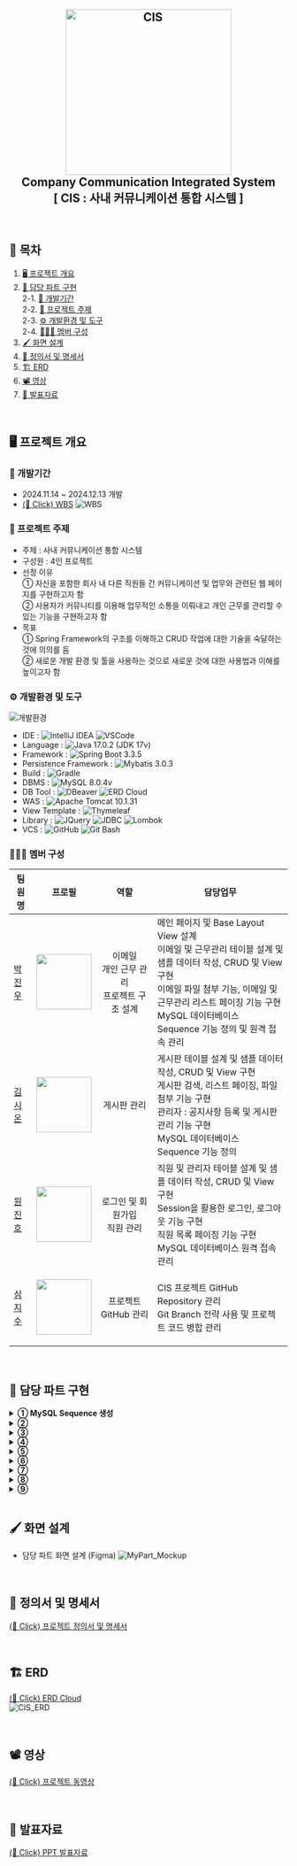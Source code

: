 <h2 align="center">
  <img src="https://github.com/user-attachments/assets/41e1d543-453a-498c-8fcd-169e7956886c" alt="CIS" width="300px">
  <br>
  Company Communication Integrated System
  <br>
  [ CIS : 사내 커뮤니케이션 통합 시스템 ]
  <br>
</h1>

<br>

## 📌 목차
1. [🖥️ 프로젝트 개요](#-프로젝트-개요)
2. [📕 담당 파트 구현](#-담당-파트-구현)<br>
  2-1. [📆 개발기간](#-개발기간)<br>
  2-2. [🔖 프로젝트 주제](#-프로젝트-주제)<br>
  2-3. [⚙️ 개발환경 및 도구](#-개발환경-및-도구)<br>
  2-4. [🧑‍🤝‍🧑 멤버 구성](#-멤버-구성)<br>
3. [🖌️ 화면 설계](#-화면-설계)
4. [📄 정의서 및 명세서](#-정의서-및-명세서)
5. [🏗️ ERD](#-ERD)
6. [📽️ 영상](#-영상)
7. [📂 발표자료](#-발표자료)

<br>

## 🖥️ 프로젝트 개요
### 📆 개발기간
  - 2024.11.14 ~ 2024.12.13 개발
  - [(👋 Click) WBS](https://docs.google.com/spreadsheets/d/1XxBHsajXqKLqZKJlitl2uBngqueQwipY1n8iQVUgjJI/edit?usp=sharing)
  ![WBS](https://github.com/user-attachments/assets/52301a40-a326-4cc9-b68a-7ba0957de4fe)

### 🔖 프로젝트 주제
  - 주제 : 사내 커뮤니케이션 통합 시스템
  - 구성원 : 4인 프로젝트
  - 선정 이유
    <br>
    ① 자신을 포함한 회사 내 다른 직원들 간 커뮤니케이션 및 업무와 관련된 웹 페이지를 구현하고자 함
    <br>
    ② 사용자가 커뮤니티를 이용해 업무적인 소통을 이뤄내고 개인 근무를 관리할 수 있는 기능을 구현하고자 함
  - 목표
    <br>
    ① Spring Framework의 구조를 이해하고 CRUD 작업에 대한 기술을 숙달하는 것에 의의를 둠
    <br>
    ② 새로운 개발 환경 및 툴을 사용하는 것으로 새로운 것에 대한 사용법과 이해를 높이고자 함

### ⚙️ 개발환경 및 도구
![개발환경](https://github.com/user-attachments/assets/a57e7365-0ca1-46cf-b069-1b9bc4d49e3b)
  - IDE :
    ![IntelliJ IDEA](https://img.shields.io/badge/IntelliJ%20IDEA-000000.svg?&style=for-the-badge&logo=intellijidea&logoColor=white)
    ![VSCode](https://img.shields.io/badge/VSCode-2599ED.svg?&style=for-the-badge&logo=visualstudiocode&logoColor=white)
  - Language :
    ![Java 17.0.2 (JDK 17v)](https://img.shields.io/badge/Java%2017.0.2%20(JDK%2017v)-007396.svg?&style=for-the-badge&logo=java&logoColor=white)
  - Framework :
    ![Spring Boot 3.3.5](https://img.shields.io/badge/Spring%20Boot%203.3.5-6DB33F.svg?&style=for-the-badge&logo=springboot&logoColor=white)
  - Persistence Framework :
    ![Mybatis 3.0.3](https://img.shields.io/badge/Mybatis%203.0.3-DD0700.svg?&style=for-the-badge&logo=mybatis&logoColor=white)
  - Build :
    ![Gradle](https://img.shields.io/badge/Gradle-02303A.svg?&style=for-the-badge&logo=gradle&logoColor=white)
  - DBMS :
    ![MySQL 8.0.4v](https://img.shields.io/badge/MySQL%208.0.4v-4479A1.svg?&style=for-the-badge&logo=mysql&logoColor=white)
  - DB Tool :
    ![DBeaver](https://img.shields.io/badge/DBeaver-382923.svg?&style=for-the-badge&logo=dbeaver&logoColor=white)
    ![ERD Cloud](https://img.shields.io/badge/ERD%20Cloud-6B46C1.svg?&style=for-the-badge&logo=erdcloud&logoColor=white)
  - WAS :
    ![Apache Tomcat 10.1.31](https://img.shields.io/badge/Apache%20Tomcat%2010.1.31-F8DC75.svg?&style=for-the-badge&logo=apachetomcat&logoColor=white)
  - View Template :
    ![Thymeleaf](https://img.shields.io/badge/Thymeleaf-005F0F.svg?&style=for-the-badge&logo=thymeleaf&logoColor=white)
  - Library :
    ![JQuery](https://img.shields.io/badge/JQuery-0769AD.svg?&style=for-the-badge&logo=jquery&logoColor=white)
    ![JDBC](https://img.shields.io/badge/JDBC-3C5280.svg?&style=for-the-badge&logo=jdbc&logoColor=white)
    ![Lombok](https://img.shields.io/badge/Lombok-EC1C24.svg?&style=for-the-badge&logo=lombok&logoColor=white)
  - VCS :
    ![GitHub](https://img.shields.io/badge/Github-181717.svg?&style=for-the-badge&logo=github&logoColor=white)
    ![Git Bash](https://img.shields.io/badge/Git%20Bash-F05032.svg?&style=for-the-badge&logo=git&logoColor=white)

### 🧑‍🤝‍🧑 멤버 구성
|팀원명|프로필|역할|담당업무|
|---|---|---|---|
|[박진우](https://github.com/J1NU2)|<p align="center"><img src="https://avatars.githubusercontent.com/u/104364437?v=4" width="100px"></p>|<p align="center">이메일<br>개인 근무 관리<br>프로젝트 구조 설계</p>|메인 페이지 및 Base Layout View 설계<br>이메일 및 근무관리 테이블 설계 및 샘플 데이터 작성, CRUD 및 View 구현<br>이메일 파일 첨부 기능, 이메일 및 근무관리 리스트 페이징 기능 구현<br>MySQL 데이터베이스 Sequence 기능 정의 및 원격 접속 관리|
|[김시온](https://github.com/KIMMZN)|<p align="center"><img src="https://avatars.githubusercontent.com/u/89295607?v=4" width="100px"></p>|<p align="center">게시판 관리</p>|게시판 테이블 설계 및 샘플 데이터 작성, CRUD 및 View 구현<br>게시판 검색, 리스트 페이징, 파일 첨부 기능 구현<br>관리자 : 공지사항 등록 및 게시판 관리 기능 구현<br>MySQL 데이터베이스 Sequence 기능 정의|
|[원진호](https://github.com/weonjinho)|<p align="center"><img src="https://avatars.githubusercontent.com/u/158018895?v=4" width="100px"></p>|<p align="center">로그인 및 회원가입<br>직원 관리</p>|직원 및 관리자 테이블 설계 및 샘플 데이터 작성, CRUD 및 View 구현<br>Session을 활용한 로그인, 로그아웃 기능 구현<br>직원 목록 페이징 기능 구현<br>MySQL 데이터베이스 원격 접속 관리|
|[심지수](https://github.com/Abyssmash)|<p align="center"><img src="https://avatars.githubusercontent.com/u/174307257?v=4" width="100px"></p>|<p align="center">프로젝트 GitHub 관리</p>|CIS 프로젝트 GitHub Repository 관리<br>Git Branch 전략 사용 및 프로젝트 코드 병합 관리|

<br>

## 📕 담당 파트 구현
<details>
  <summary><b>① MySQL Sequence 생성</b></summary>
  <ul>
    <li>1. 시퀀스 정보를 저장할 테이블 생성</li>
    <ul>
      <li>name : 시퀀스 이름 컬럼</li>
      <li>currval : 순차적으로 증가될 숫자를 저장할 컬럼</li>
      <img src="https://github.com/user-attachments/assets/cc87f903-b054-4a44-9a02-fe7bb5e3c71b">
    </ul><br>
    <li>2. 시퀀스 생성을 위한 프로시저 설정</li>
    <ul>
      <li>프로시저 실행 시 입력받은 텍스트를 기준으로 시퀀스 생성</li>
      <li>만약, 동일한 이름의 시퀀스 존재 시 해당 시퀀스 삭제 후 생성</li>
      <img src="https://github.com/user-attachments/assets/36626340-e288-4a24-908d-f0baaad7958c">
    </ul><br>
    <li>3. 시퀀스 번호를 순차적으로 상승시킬 함수 선언</li>
    <ul>
      <li>함수 실행 시 입력받은 텍스트와 동일한 시퀀스의 숫자 증가(+1)</li>
      <li>시퀀스 숫자 증가(+1) 후 해당 시퀀스 숫자 반환</li>
      <img src="https://github.com/user-attachments/assets/0fd95df2-9a05-4942-bdf2-ae483fd777a7">
    </ul><br>
    <li>4. 시퀀스 생성 및 실행</li>
    <ul>
      <li>CALL문을 사용하여 프로시저를 실행해 시퀀스를 생성</li>
      <li>생성된 시퀀스명을 기준으로 시퀀스 함수 실행</li>
      <img src="https://github.com/user-attachments/assets/2e86d75f-9cc1-4a1f-83e8-7a8942f52042">
    </ul>
  </ul>
  <br>
</details>
<details>
  <summary><b>② </b></summary>
</details>
<details>
  <summary><b>③ </b></summary>
</details>
<details>
  <summary><b>④ </b></summary>
</details>
<details>
  <summary><b>⑤ </b></summary>
</details>
<details>
  <summary><b>⑥ </b></summary>
</details>
<details>
  <summary><b>⑦ </b></summary>
</details>
<details>
  <summary><b>⑧ </b></summary>
</details>
<details>
  <summary><b>⑨ </b></summary>
</details>

<br>

## 🖌️ 화면 설계
  - 담당 파트 화면 설계 (Figma)
![MyPart_Mockup](https://github.com/user-attachments/assets/a5f3e6cc-c785-4de8-8750-6d7b173027b6)

<br>

## 📄 정의서 및 명세서
[(👋 Click) 프로젝트 정의서 및 명세서](https://docs.google.com/spreadsheets/d/1XxBHsajXqKLqZKJlitl2uBngqueQwipY1n8iQVUgjJI/edit?usp=sharing)

<br>

## 🏗️ ERD
[(👋 Click) ERD Cloud](https://www.erdcloud.com/d/Fmmb2eLa5ApoemFQc)
<br>
![CIS_ERD](https://github.com/user-attachments/assets/312c4dd9-7116-43a6-90f2-8ba7ed721156)

<br>

## 📽️ 영상
[(👋 Click) 프로젝트 동영상](https://drive.google.com/file/d/16RYkYfFLMOTpY1IXXF25Dkt7Avgh9re7/view?usp=sharing)

<br>

## 📂 발표자료
[(👋 Click) PPT 발표자료](https://www.canva.com/design/DAGZhwdv7Po/yTeb8CQPf3wReItMkH6Kug/edit?utm_content=DAGZhwdv7Po&utm_campaign=designshare&utm_medium=link2&utm_source=sharebutton)
